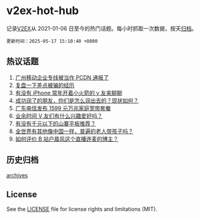 # v2ex-hot-hub

 记录[V2EX](https://www.v2ex.com/)从 2021-01-06 日至今的热门话题。每小时抓取一次数据，按天[归档](archives)。

`更新时间：2025-05-17 15:10:40 +0800`

## 热议话题

1. [广州移动企业专线被当作 PCDN 通报了](https://www.v2ex.com/t/1132326)
1. [复盘一下差点被骗的经历](https://www.v2ex.com/t/1132280)
1. [有没有 iPhone 常年开着小火箭的 v 友来聊聊](https://www.v2ex.com/t/1132248)
1. [成功润了的朋友，你们是怎么润出去的？现状如何？](https://www.v2ex.com/t/1132350)
1. [广东电信发布 1599 元万兆家庭宽带套餐](https://www.v2ex.com/t/1132225)
1. [业余时间 V 友们有什么兴趣爱好吗？](https://www.v2ex.com/t/1132227)
1. [有没有千元以下的山寨平板推荐？](https://www.v2ex.com/t/1132356)
1. [全世界有其他像中国一样，普遍的老人带孩子吗？](https://www.v2ex.com/t/1132357)
1. [如何评价 B 站户晨风这个直播连麦的博主？](https://www.v2ex.com/t/1132360)

## 历史归档

[archives](archives)

## License

See the [LICENSE](LICENSE) file for license rights and limitations (MIT).
